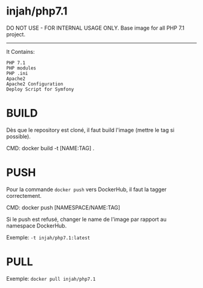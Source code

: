 # injah/php7.1


DO NOT USE - FOR INTERNAL USAGE ONLY.
Base image for all PHP 7.1 project.
****

It Contains:

    PHP 7.1
    PHP modules
    PHP .ini
    Apache2
    Apache2 Configuration
    Deploy Script for Symfony


BUILD
=====

Dès que le repository est cloné, il faut build l'image (mettre le tag si possible).

CMD:
docker build -t [NAME:TAG] .


PUSH
====

Pour la commande `docker push` vers DockerHub, il faut la tagger correctement.

CMD:
docker push [NAMESPACE/NAME:TAG]

Si le push est refusé, changer le name de l'image par rapport au namespace DockerHub.

Exemple:
`-t injah/php7.1:latest`


PULL
====

Exemple:
`docker pull injah/php7.1`



